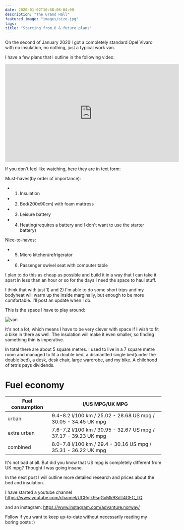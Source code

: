 ```yaml
---
date: 2020-01-02T10:58:08-04:00
description: "The Grand Hall"
featured_image: "images/size.jpg"
tags: 
title: "Starting from 0 & future plans"
---
```


On the second of January 2020 I got a completely standard Opel Vivaro with no insulation, no nothing, just a typical work van.

I have a few plans that I outline in the following video:

<iframe width="560" height="315" src="https://www.youtube.com/embed/dL_1VYjO92Y" frameborder="0" allow="accelerometer; autoplay; encrypted-media; gyroscope; picture-in-picture" allowfullscreen></iframe>

If you don't feel like watching, here they are in text form:

Must-haves(by order of importance):

- 1) Insulation
- 2) Bed(200x90cm) with foam mattress
- 3) Leisure battery
- 4) Heating(requires a battery and I don't want to use the starter battery)

Nice-to-haves:

- 5) Micro kitchen/refrigerator
- 6) Passenger swivel seat with computer table

I plan to do this as cheap as possible and build it in a way that I can take it apart in less than an hour or so for the days I need the space to haul stuff.

I think that with just 1) and 2) I'm able to do some short trips and my bodyheat will warm up the inside marginally, but enough to be more comfortable. I'll post an update when I do.

This is the space I have to play around:

![van](/images/size.jpg "van size")

It's not a lot, which means I have to be very clever with space if I wish to fit a bike in there as well. The insulation will make it even smaller, so finding something thin is imperative.

In total there are about 5 square metres. I used to live in a 7 square metre room and managed to fit a double bed, a dismantled single bed(under the double bed), a desk, desk chair, large wardrobe, and my bike. A childhood of tetris pays dividends.

# Fuel economy


| Fuel consumption | l/US MPG/UK MPG                                                 |
|------------------|-----------------------------------------------------------------|
| urban            | 9.4-8.2 l/100 km / 25.02 - 28.68 US mpg / 30.05 - 34.45 UK mpg  |
| extra urban      | 7.6-7.2 l/100 km / 30.95 - 32.67 US mpg / 37.17 - 39.23 UK mpg  |
| combined         | 8.0-7.8 l/100 km / 29.4 - 30.16 US mpg / 35.31 - 36.22 UK mpg   |

It's not bad at all. But did you know that US mpg is completely different from UK mpg? Thought I was going insane.

In the next post I will outline more detailed research and prices about the bed and insulation.

I have started a youtube channel https://www.youtube.com/channel/UCRglk9sqGxMk9SdT4GEC_TQ

and an instagram: https://www.instagram.com/advanture.norway/

Follow if you want to keep up-to-date without necessarily reading my boring posts :) 